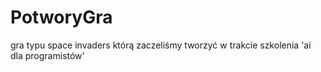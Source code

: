 # PotworyGra
gra typu space invaders którą zaczeliśmy tworzyć w trakcie szkolenia 'ai dla programistów'
